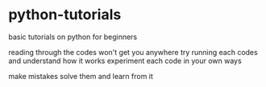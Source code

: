 # python-tutorials
basic tutorials on python for beginners

reading through the codes won't get you anywhere
try running each codes and understand how it works
experiment each code in your own ways

make mistakes
solve them 
and learn from it
